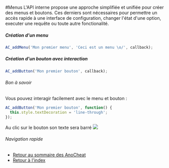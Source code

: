 #Menus
L'API interne propose une approche simplifiée et unifiée pour créer des menus et boutons. Ces derniers sont nécessaires pour 
permettre un accès rapide à une interface de configuration, changer l'état d'une option, executer une requête ou toute autre 
fonctionalité.

##### Création d'un menu
```Javascript
AC_addMenu('Mon premier menu', 'Ceci est un menu \o/', callback);
```

##### Création d'un bouton avec interaction
```Javascript
AC_addButton('Mon premier bouton', callback);
```

###### Bon à savoir
Vous pouvez interagir facilement avec le menu et bouton :

```Javascript
AC_addButton('Mon premier bouton', function() {
  this.style.textDecoration = 'line-through';
});
```

Au clic sur le bouton son texte sera barré
![](http://media.dvp.io/anocheat/preview/premier_bouton.png)

###### Navigation rapide
* [Retour au sommaire des AnoCheat](./readme.md)
* [Retour à l'index]('../readme.md)